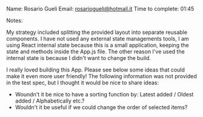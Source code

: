 Name: Rosario Gueli
Email: rosariogueli@hotmail.it
Time to complete: 01:45

Notes:

My strategy included splitting the provided layout into separate reusable components. I have not used any external state managements tools, I am using React internal state because this is a small application, keeping the state and methods inside the App.js file. The other reason I've used the internal state is because I didn't want to change the build.

I really loved building this App. Please see below some ideas that could make it even more user friendly!
The following information was not provided in the test spec, but I thought it would be nice to share ideas: 
- Woundn't it be nice to have a sorting function by: Latest added / Oldest added / Alphabetically etc.? 
- Wouldn't it be useful if we could change the order of selected items? 